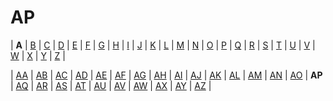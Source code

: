 # AP


| **A** |
[B](b/index.md) |
[C](c/index.md) | 
[D](d/index.md) | 
[E](e/index.md) | 
[F](f/index.md) | 
[G](g/index.md) | 
[H](h/index.md) | 
[I](i/index.md) | 
[J](j/index.md) | 
[K](k/index.md) | 
[L](l/index.md) | 
[M](m/index.md) | 
[N](n/index.md) | 
[O](o/index.md) | 
[P](p/index.md) | 
[Q](q/index.md) | 
[R](r/index.md) | 
[S](s/index.md) | 
[T](t/index.md) | 
[U](u/index.md) | 
[V](v/index.md) | 
[W](w/index.md) | 
[X](x/index.md) | 
[Y](y/index.md) | 
[Z](z/index.md) |



| [AA](a/aa.md) |
[AB](a/ab.md) |
[AC](a/ac.md) | 
[AD](a/ad.md) | 
[AE](a/ae.md) | 
[AF](a/af.md) | 
[AG](a/ag.md) | 
[AH](a/ah.md) | 
[AI](a/ai.md) | 
[AJ](a/aj.md) | 
[AK](a/ak.md) | 
[AL](a/al.md) | 
[AM](a/am.md) | 
[AN](a/an.md) | 
[AO](a/ao.md) | 
**AP** | 
[AQ](a/aq.md) | 
[AR](a/ar.md) | 
[AS](a/as.md) | 
[AT](a/at.md) | 
[AU](a/au.md) | 
[AV](a/av.md) | 
[AW](a/aw.md) | 
[AX](a/ax.md) | 
[AY](a/ay.md) | 
[AZ](a/az.md) |
